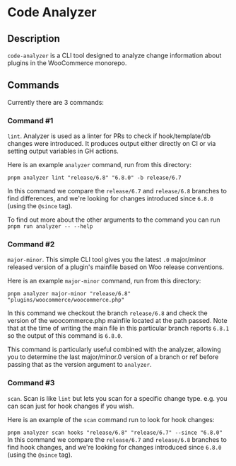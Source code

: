 # Code Analyzer

## Description

`code-analyzer` is a CLI tool designed to analyze change information about plugins in the WooCommerce monorepo.

## Commands

Currently there are 3 commands:

### Command #1

`lint`. Analyzer is used as a linter for PRs to check if hook/template/db changes were introduced. It produces output either directly on CI or via setting output variables in GH actions.

Here is an example `analyzer` command, run from this directory:

`pnpm analyzer lint "release/6.8" "6.8.0" -b release/6.7`

In this command we compare the `release/6.7` and `release/6.8` branches to find differences, and we're looking for changes introduced since `6.8.0` (using the `@since` tag).

To find out more about the other arguments to the command you can run `pnpm run analyzer -- --help`

### Command #2

`major-minor`. This simple CLI tool gives you the latest `.0` major/minor released version of a plugin's mainfile based on Woo release conventions.

Here is an example `major-minor` command, run from this directory:

`pnpm analyzer major-minor "release/6.8" "plugins/woocommerce/woocommerce.php"`

In this command we checkout the branch `release/6.8` and check the version of the woocommerce.php mainfile located at the path passed. Note that at the time of
writing the main file in this particular branch reports `6.8.1` so the output of this command is `6.8.0`.

This command is particularly useful combined with the analyzer, allowing you to determine the last major/minor.0 version of a branch or ref before passing that as the
version argument to `analyzer`.

### Command #3

`scan`. Scan is like `lint` but lets you scan for a specific change type. e.g. you can scan just for hook changes if you wish.

Here is an example of the `scan` command run to look for hook changes:

`pnpm analyzer scan hooks "release/6.8" "release/6.7" --since "6.8.0"`
\
In this command we compare the `release/6.7` and `release/6.8` branches to find hook changes, and we're looking for changes introduced since `6.8.0` (using the `@since` tag).
